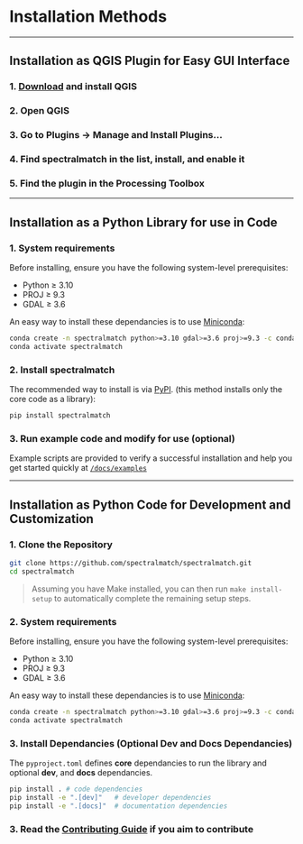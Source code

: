 # Installation Methods

---

## Installation as QGIS Plugin for Easy GUI Interface

### 1. [Download](https://qgis.org/download/) and install QGIS
### 2.	Open QGIS
### 3.	Go to Plugins → Manage and Install Plugins…
### 4.	Find spectralmatch in the list, install, and enable it
### 5.	Find the plugin in the Processing Toolbox

---

## Installation as a Python Library for use in Code

### 1. System requirements
Before installing, ensure you have the following system-level prerequisites:

- Python ≥ 3.10
- PROJ ≥ 9.3
- GDAL ≥ 3.6

An easy way to install these dependancies is to use [Miniconda](https://www.anaconda.com/docs/getting-started/miniconda/install#quickstart-install-instructions):
```bash
conda create -n spectralmatch python>=3.10 gdal>=3.6 proj>=9.3 -c conda-forge
conda activate spectralmatch
```

### 2. Install spectralmatch

The recommended way to install is via [PyPI](https://pypi.org/). (this method installs only the core code as a library):

```bash
pip install spectralmatch
```

### 3. Run example code and modify for use (optional)

Example scripts are provided to verify a successful installation and help you get started quickly at [`/docs/examples`](https://github.com/spectralmatch/spectralmatch/blob/main/docs/examples/)

---

## Installation as Python Code for Development and Customization

### 1. Clone the Repository
```bash
git clone https://github.com/spectralmatch/spectralmatch.git
cd spectralmatch
```

> Assuming you have Make installed, you can then run `make install-setup` to automatically complete the remaining setup steps.

### 2. System requirements
Before installing, ensure you have the following system-level prerequisites:

- Python ≥ 3.10
- PROJ ≥ 9.3
- GDAL ≥ 3.6

An easy way to install these dependancies is to use [Miniconda](https://www.anaconda.com/docs/getting-started/miniconda/install#quickstart-install-instructions):
```bash
conda create -n spectralmatch python>=3.10 gdal>=3.6 proj>=9.3 -c conda-forge
conda activate spectralmatch
```

### 3. Install Dependancies (Optional Dev and Docs Dependancies)
The `pyproject.toml` defines **core** dependancies to run the library and optional **dev**, and **docs** dependancies.

```bash
pip install . # code dependencies
pip install -e ".[dev]"   # developer dependencies
pip install -e ".[docs]"  # documentation dependencies
```

### 3. Read the [Contributing Guide](https://spectralmatch.github.io/spectralmatch/contributing/) if you aim to contribute